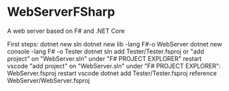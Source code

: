 # WebServerFSharp
A web server based on F# and .NET Core

First steps:
dotnet new sln
dotnet new lib -lang F#-o WebServer
dotnet new console -lang F# -o Tester
dotnet sln add Tester/Tester.fsproj or "add project" on "WebServer.sln" under "F# PROJECT EXPLORER"
restart vscode
"add project" on "WebServer.sln" under "F# PROJECT EXPLORER": WebServer.fsproj
restart vscode
dotnet add Tester/Tester.fsproj reference WebServer/WebServer.fsproj

